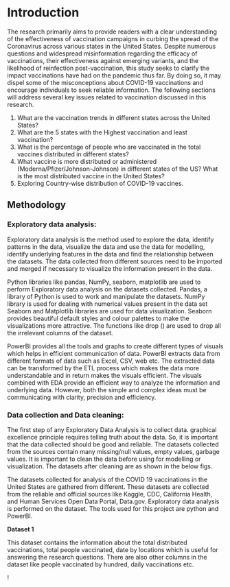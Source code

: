 # Introduction

The research primarily aims to provide readers with a clear understanding of the effectiveness of vaccination campaigns in curbing the spread of the Coronavirus across various states in the United States. Despite numerous questions and widespread misinformation regarding the efficacy of vaccinations, their effectiveness against emerging variants, and the likelihood of reinfection post-vaccination, this study seeks to clarify the impact vaccinations have had on the pandemic thus far. By doing so, it may dispel some of the misconceptions about COVID-19 vaccinations and encourage individuals to seek reliable information. The following sections will address several key issues related to vaccination discussed in this research.
1. What are the vaccination trends in different states across the United States?
2. What are the 5 states with the Highest vaccination and least vaccination?
3. What is the percentage of people who are vaccinated in the total vaccines distributed in
different states?
4. What vaccine is more distributed or administered (Moderna/Pfizer/Johnson-Johnson) in
different states of the US? What is the most distributed vaccine in the United States?
5. Exploring Country-wise distribution of COVID-19 vaccines.


## Methodology
### Exploratory data analysis:

Exploratory data analysis is the method used to explore the data, identify patterns in the data, visualize the data and use the data for modelling, identify underlying features in the data and find the relationship between the datasets. The data collected from different sources need to be imported and merged if necessary to visualize the information present in the data.

Python libraries like pandas, NumPy, seaborn, matplotlib are used to perform Exploratory data analysis on the datasets collected. Pandas, a library of Python is used to work and manipulate the datasets. NumPy library is used for dealing with numerical values present in the data set Seaborn and Matplotlib libraries are used for data visualization. Seaborn provides beautiful default styles and colour palettes to make the visualizations more attractive. The functions like drop () are used to drop all the irrelevant columns of the dataset.
 
PowerBI provides all the tools and graphs to create different types of visuals which helps in efficient communication of data. PowerBI extracts data from different formats of data such as Excel, CSV, web etc. The extracted data can be transformed by the ETL process which makes the data more understandable and in return makes the visuals efficient. The visuals combined with EDA provide an efficient way to analyze the information and underlying data. However, both the simple and complex ideas must be communicating with clarity, precision and efficiency.

### Data collection and Data cleaning:
The first step of any Exploratory Data Analysis is to collect data. graphical excellence principle requires telling truth about the data. So, it is important that the data collected should be good and reliable. The datasets collected from the sources contain many missing/null values, empty values, garbage values. It is important to clean the data before using for modelling or visualization. The datasets after cleaning are as shown in the below figs.

The datasets collected for analysis of the COVID 19 vaccinations in the United States are gathered from different. These datasets are collected from the reliable and official sources like Kaggle, CDC, California Health, and Human Services Open Data Portal, Data.gov.
Exploratory data analysis is performed on the dataset. The tools used for this project are python and PowerBI.


**Dataset 1**

This dataset contains the information about the total distributed vaccinations, total people vaccinated, date by locations which is useful for answering the research questions. There are also other columns in the dataset like people vaccinated by hundred, daily vaccinations etc.

!     


          






















